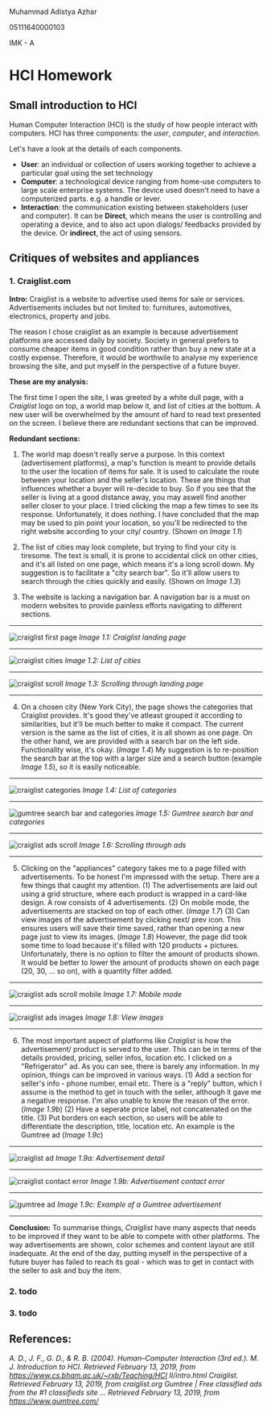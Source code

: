 
Muhammad Adistya Azhar

05111640000103

IMK - A


# HCI Homework 


## Small introduction to HCI

Human Computer Interaction (HCI) is the study of how people interact with computers. HCI has three components: the *user*, *computer*, and *interaction*.

Let's have a look at the details of each components.

- **User**: an individual or collection of users working together to achieve a particular goal using the set technology
- **Computer**:  a technological device ranging from home-use computers to large scale enterprise systems. The device used doesn't need to have a computerized parts. e.g. a handle or lever.
- **Interaction**: the communication existing between stakeholders (user and computer).     It can be **Direct**, which means the user is controlling and operating a device, and to also act upon dialogs/ feedbacks provided by the device. Or **indirect**, the act of using sensors.


## Critiques of websites and appliances
###  1. Craiglist.com

**Intro:**
Craiglist is a website to advertise used items for sale or services. Advertisements includes but not limited to: furnitures, automotives, electronics, property and jobs. 

The reason I chose craiglist as an example is because advertisement platforms are accessed daily by society. Society in general prefers to consume cheaper items in good condition rather than buy a new state at a costly expense. Therefore, it would be worthwile to analyse my experience browsing the site, and put myself in the perspective of a future buyer.

**These are my analysis:**

The first time I open the site, I was greeted by a white dull page, with a *Craiglist* logo on top, a world map below it, and list of cities at the bottom. A new user will be overwhelmed by the amount of hard to read text presented on the screen. I believe there are redundant sections that can be improved.

**Redundant sections:**
1. The world map doesn't really serve a purpose. In this context (advertisement platforms), a map's function is meant to provide details to the user the location of items for sale. It is used to calculate the route between your location and the seller's location. These are things that influences whether a buyer will re-decide to buy. So if you see that the seller is living at a good distance away, you may aswell find another seller closer to your place. 
 I tried clicking the map a few times to see its response. Unfortunately, it does nothing. I have concluded that the map may be used to pin point your location, so you'll be redirected to the right website according to your city/ country. (Shown on *Image 1.1*)

2. The list of cities may look complete, but trying to find your city is tiresome. The text is small, it is prone to accidental click on other cities, and it's all listed on one page, which means it's a long scroll down.
   My suggestion is to facilitate a "city search bar". So it'll allow users to search through the cities quickly and easily. (Shown on *Image 1.3*)
3. The website is lacking a navigation bar. A navigation bar is a must on modern websites to provide painless efforts navigating to different sections.

****

![craiglist first page](public/craiglist_first_page.png "craiglist first page")
*Image 1.1: Craiglist landing page*
****
![craiglist cities](public/craiglist_cities.png "craiglist cities")
*Image 1.2: List of cities*
****
![craiglist scroll](public/scroll_first_page.gif "craiglist scroll")
*Image 1.3: Scrolling through landing page*
****


4. On a chosen city (New York City), the page shows the categories that Craiglist provides. It's good they've atleast grouped it according to similarities, but it'll be much better to make it compact. The current version is the same as the list of cities, it is all shown as one page. On the other hand, we are provided with a search bar on the left side. Functionality wise, it's okay. (*Image 1.4*)
My suggestion is to re-position the search bar at the top with a larger size and a search button (example *Image 1.5*), so it is easily noticeable.

****
![craiglist categories](public/craiglist_sections.png "craiglist categories")
*Image 1.4: List of categories*
****
![gumtree search bar and categories](public/gumtree.png "gumtree search bar and categories")
*Image 1.5: Gumtree search bar and categories*
****
![craiglist ads scroll](public/craiglist_ads_scroll.gif "craiglist ads scroll")
*Image 1.6: Scrolling through ads*
****
5. Clicking on the "appliances" category takes me to a page filled with advertisements. To be honest I'm impressed with the setup. There are a few things that caught my attention. (1) The advertisements are laid out using a grid structure, where each product is wrapped in a card-like design. A row consists of 4 advertisements. (2) On mobile mode, the advertisements are stacked on top of each other. (*Image 1.7*) 
(3) Can view images of the advertisement by clicking next/ prev icon. This ensures users will save their time saved, rather than opening a new page just to view its images. (*Image 1.8*)
However, the page did took some time to load because it's filled with 120 products + pictures. Unfortunately, there is no option to filter the amount of products shown. It would be better to lower the amount of products shown on each page (20, 30, ... so on), with a quantity filter added.

****
![craiglist ads scroll mobile](public/craiglist_ads_responsive.gif "craiglist ads scroll mobile")
*Image 1.7: Mobile mode*
****
![craiglist ads images](public/craiglist_ads_slide.gif "craiglist ads scroll images")
*Image 1.8: View images*
****
6. The most important aspect of platforms like *Craiglist* is how the advertisement/ product is served to the user. This can be in terms of the details provided, pricing, seller infos, location etc. I clicked on a "Refrigerator" ad. As you can see, there is barely any information. In my opinion, things can be improved in various ways. 
(1) Add a section for seller's info - phone number, email etc. There is a "reply" button, which I assume is the method to get in touch with the seller, although it gave me a negative response. I'm also unable to know the reason of the error. (*Image 1.9b*) 
(2) Have a seperate price label, not concatenated on the title. 
(3) Put borders on each section, so users will be able to differentiate the description, title, location etc. An example is the Gumtree ad (*Image 1.9c*)
****
![craiglist ad](public/craiglist_advertisement.gif "craiglist ad")
*Image 1.9a: Advertisement detail*
****
![craiglist contact error](public/craiglist_ad_uncontactable.gif "craiglist contact error")
*Image 1.9b: Advertisement contact error*
****
![gumtree ad](public/gumtree_ad.png "gumtree ad")
*Image 1.9c: Example of a Gumtree advertisement*
****

**Conclusion:**
To summarise things, *Craiglist* have many aspects that needs to be improved if they want to be able to compete with other platforms. The way advertisements are shown, color schemes and content layout are still inadequate. At the end of the day, putting myself in the perspective of a future buyer has failed to reach its goal - which was to get in contact with the seller to ask and buy the item.

### 2. todo

### 3. todo



## References:
*A. D., J. F., G. D., & R. B. (2004). Human–Computer Interaction (3rd ed.).*
*M. J. Introduction to HCI. Retrieved February 13, 2019, from https://www.cs.bham.ac.uk/~rxb/Teaching/HCI II/intro.html*
*Craiglist. Retrieved February 13, 2019, from craiglist.org*
*Gumtree | Free classified ads from the #1 classifieds site ...  Retrieved February 13, 2019, from https://www.gumtree.com/*